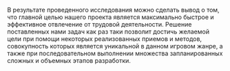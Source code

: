 В результате проведенного исследования можно сделать вывод о том, 
что главной целью нашего проекта является максимально быстрое и 
эффективное отвлечение от трудовой деятельности. 
Решение поставленных нами задач как раз таки позволит достичь желаемой 
цели при помощи некоторых реализованных приемов и методов, 
совокупность которых является уникальной в данном игровом жанре, 
а также при последовательном выполнении множества запланированных 
сложных и объемных этапов разработки.  
